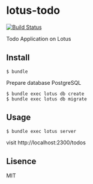 # lotus-todo

[![Build Status](https://travis-ci.org/cncgl/lotus-todo.svg)](https://travis-ci.org/cncgl/lotus-todo)

Todo Application on Lotus

## Install

```
$ bundle
```

Prepare database PostgreSQL

```
$ bundle exec lotus db create
$ bundle exec lotus db migrate
```

## Usage

```
$ bundle exec lotus server
```

visit http://localhost:2300/todos

## Lisence
MIT
